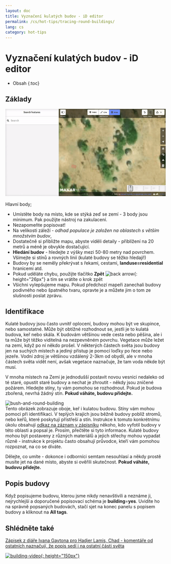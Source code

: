 ```yaml
---
layout: doc
title: Vyznačení kulatých budov - iD editor
permalink: /cs/hot-tips/tracing-round-buildings/
lang: cs
category: hot-tips
---
```


Vyznačení kulatých budov - iD editor
============

- Obsah
{:toc}

Základy
----------

![Round Buildings][]  


Hlavní body;  

- Umístěte body na místo, kde se stýká zeď se zemí - 3 body jsou minimum. Pak použijte nástroj na zakulacení.  
- Nezapomeňte popisovat!  
- Na velikosti záleží - *odhad populace je založen na oblastech s větším množstvím budov*,  
- Dostatečně si přibližte mapu, abyste viděli detaily - přiblížení na 20 metrů a méně je obvykle dostačující.  
- **Hledání budov** - hledejte z výšky mezi 50-80 metry nad povrchem. Všímejte si stínů a rovných línií (kulaté budovy se těžko hledají!)  
- Budovy by se neměly překrývat s řekami, cestami, **landuse=residential** hranicemi atd.  
- Pokud uděláte chybu, použijte tlačítko **Zpět** ![back arrow]{: height="26px"} a tím se vrátíte o krok zpět   
- Všichni vylepšujeme mapu. Pokud předchozí mapeři zanechali budovy podivného nebo špatného tvaru, opravte je a můžete jim o tom ze slušnosti poslat zprávu.  

Identifikace
---------------

Kulaté budovy jsou často uvnitř oplocení, budovy mohou být ve skupince, nebo samostatné. Může být obtížné rozhodnout se, jestli je to kulatá budova, keř nebo skála. K budovám většinou vede cesta nebo pěšina, ale i ta může být těžko viditelná na nezpevněném povrchu. Vegetace může ležet na zemi, když po ní někdo prošel. V některých částech světa jsou budovy jen na suchých místech a jediný přístup je pomocí loďky po řece nebo jezeře. Vodní zdroj je většinou vzdálený 2-3km od obydlí, ale v mnoha částech světa vidět není, avšak vegetace naznačuje, že tam voda někde být musí.  

V mnoha místech na Zemi je jednodušší postavit novou vesnici nedaleko od té staré, opustit staré budovy a nechat je zhroutit - někdy jsou zničené požárem. Hledejte stíny, ty vám pomohou se rozhodnout. Pokud je budova zbořená, nevrhá žádný stín.  **Pokud váháte, budovu přidejte.**  

![bush-and-round-building][]  
Tento obrázek zobrazuje oboje, keř i kulatou budovu. Stíny vám mohou pomoci při identifikaci. V teplých krajích jsou běžně budovy poblíž stromů, nebo keřů, které poskytují přístřeší a stín. Instrukce k tomuto konkrétnímu úkolu obsahují [odkaz na záznam v zápisníku](https://www.openstreetmap.org/user/IvanGayton/diary/38612) někoho, kdo vyfotil budovy v této oblasti a popsal je. Prosím, přečtěte si tyto informace. Kulaté budovy mohou být postaveny z různých materiálů a jejich střechy mohou vypadat různě - instrukce k projektu často obsahují průvodce, kteří vám pomohou rozpoznat, na co se díváte.  

Dělejte, co umíte - dokonce i odborníci semtam nesouhlasí a někdy prostě musíte jet na dané místo, abyste si ověřili skutečnost. **Pokud váháte, budovu přidejte.**  

Popis budovy
-------------

Když popisujeme budovu, kterou jsme nikdy nenavštívili a neznáme ji, nejrychlejší a doporučené popisovací schéma je **building**=**yes**. Uvidíte ho na správně popsaných budovách, stačí sjet na konec panelu s popisem budovy a kliknout na **All tags**. 

Shlédněte také  
---------

[Zápisek z diáře Ivana Gaytona pro Hadjer Lamis, Chad - komentáře od ostatních naznačují, že popis sedí i na ostatní části světa](https://www.openstreetmap.org/user/IvanGayton/diary/38612)

[![building-video]{: height="150px"}](https://www.youtube.com/watch?v=VPJz-AucqF4&index=7&list=PLb9506_-6FMHZ3nwn9heri3xjQKrSq1hN "Humanitarian OpenStreetMap Team výukové videa - Přidání budovy do OpenStreetMap")  


[keymon]:/images/hot-tips/keymon.png
[Round Buildings]: /images/hot-tips/round_building.gif "Demonstration of mapping a round building"
[bush-and-round-building]: /images/hot-tips/bush-and-round-building.png "Kulatá budova vedle keře" 
[back arrow]: /images/beginner/back-arrow.png "Zpět" 
[building-video]: /images/hot-tips/building-video.png "Humanitarian OpenStreetMap Team výukové videa - Přidání budovy do OpenStreetMap"